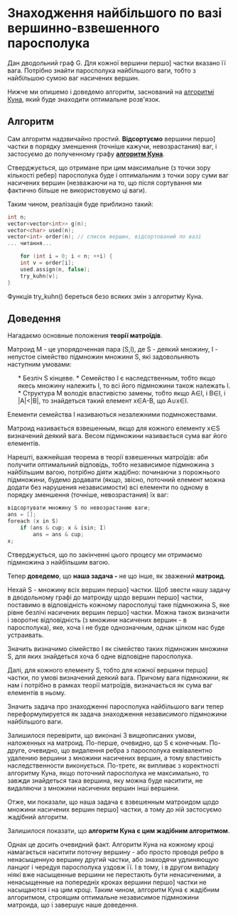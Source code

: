 # Знаходження найбільшого по вазі вершинно-взвешенного паросполука

Дан дводольний граф G. Для кожної вершини першо] частки вказано її вага. Потрібно знайти паросполука найбільшого ваги, тобто з найбільшою сумою ваг насичених вершин.

Нижче ми опишемо і доведемо алгоритм, заснований на [алгоритмі Куна](kuhn_matching), який буде знаходити оптимальне розв'язок.

## Алгоритм

Сам алгоритм надзвичайно простий. **Відсортуємо** вершини першо] частки в порядку зменшення (точніше кажучи, невозрастания) ваг, і застосуємо до полученному графу **[алгоритм Куна](kuhn_matching)**.

Стверджується, що отримане при цим максимальне (з точки зору кількості ребер) паросполука буде і оптимальним з точки зору суми ваг насичених вершин (незважаючи на то, що після сортування ми фактично більше не використовуємо ці ваги).

Таким чином, реалізація буде приблизно такий:

<!--- TODO: specify code snippet id -->
``` cpp
int n;
vector<vector<int>> g(n);
vector<char> used(n);
vector<int> order(n); // список вершин, відсортований по вазі
... читання...

    for (int i = 0; i < n; ++i) {
    int v = order[i];
    used.assign(n, false);
    try_kuhn(v);
}
```
Функція try_kuhn() береться безо всяких змін з алгоритму Куна.

## Доведення

Нагадаємо основные положения **теорії матроїдів**.

Матроид M - це упорядоченная пара (S,I), де S - деякий множину, I - непустое сімейство підмножин множини S, які задовольняють наступним умовами:

<ol>
* Безліч S кінцеве.
* Семейство I є наследственным, тобто якщо якесь множину належить I, то всі його підмножини також належать I.
* Структура M володіє властивістю замены, тобто якщо A&isin;I, і B&isin;I, і |A|<|B|, то знайдеться такий елемент x&isin;A-B, що A&cup;x&isin;I.
</ol>
Елементи семейства I називаються незалежними подмножествами.

Матроид називається взвешенным, якщо для кожного елементу x&isin;S визначений деякий вага. Весом підмножини називається сума ваг його елементів.

Нарешті, важнейшая теорема в теорії взвешенных матроїдів: аби получити оптимальний відповідь, тобто независимое підмножина з найбільшим вагою, потрібно діяти жадібно: починаючи з порожнього підмножини, будемо додавати (якщо, звісно, поточний елемент можна додати без нарушения независимости) всі елементи по одному в порядку зменшення (точніше, невозрастания) їх ваг:

<!--- TODO: specify code snippet id -->
``` cpp
відсортувати множину S по невозрастанию ваги;
ans = [];
foreach (x in S)
    if (ans & cup; x & isin; I)
        ans = ans & cup;
x;
```
Стверджується, що по закінченні цього процесу ми отримаємо підмножина з найбільшим вагою.

Тепер **доведемо**, що **наша задача -** не що інше, як зважений **матроид**.

Нехай S - множину всіх вершин першо] частки. Щоб звести нашу задачу в дводольному графі до матроиду щодо вершин першо] частки, поставимо в відповідність кожному паросполуці таке підмножина S, яке рівне безлічі насичених вершин першо] частки. Можна також визначити і зворотнє відповідність (з множини насичених вершин - в паросполука), яке, хоча і не буде однозначным, однак цілком нас буде устраивать.

Значить визначимо сімейство I як сімейство таких підмножин множини S, для яких знайдеться хоча б одне відповідне паросполука.

Далі, для кожного елементу S, тобто для кожної вершини першо] частки, по умові визначений деякий вага. Причому вага підмножини, як нам і потрібно в рамках теорії матроїдів, визначається як сума ваг елементів в ньому.

Значить задача про знаходженні паросполука найбільшого ваги тепер переформулируется як задача знаходження независимого підмножини найбільшого ваги.

Залишилося перевірити, що виконані 3 вищеописаних умови, наложенных на матроид. По-перше, очевидно, що S є конечным. По-друге, очевидно, що видалення ребра з паросполука еквівалентно удалению вершини з множини насичених вершин, а тому властивість наследственности виконується. По-третє, як випливає з коректності алгоритму Куна, якщо поточний паросполука не максимально, то завжди знайдеться така вершина, яку можна буде наситити, не видаляючи з множини насичених вершин інші вершини.

Отже, ми показали, що наша задача є взвешенным матроидом щодо множини насичених вершин першо] частки, а тому до ній застосуємо жадібний алгоритм.

Залишилося показати, що **алгоритм Куна є цим жадібним алгоритмом**.

Однак це досить очевидний факт. Алгоритм Куна на кожному кроці намагається наситити поточну вершину - або просто проводя ребро в ненасыщенную вершину другий частки, або знаходячи удлиняющую ланцюг і чередуя паросполука уздовж її. І в тому, і в другом випадку ніякі вже насыщенные вершини не перестають бути ненасиченими, а ненасыщенные на попередніх кроках вершини першо] частки не насыщаются і на цим кроці. Таким чином, алгоритм Куна є жадібним алгоритмом, строящим оптимальне независимое підмножини матроида, що і завершує наше доведення.
